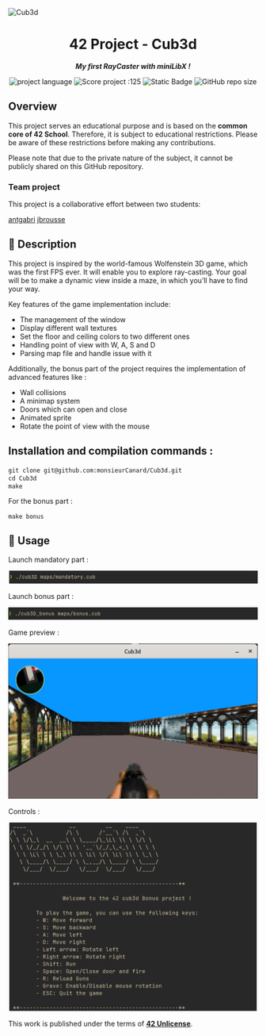 
![Cub3d](https://github.com/user-attachments/assets/007de45a-eb9b-47e7-bc76-d58f0757c775)

<h1 align="center">
	42 Project - Cub3d
</h1>

<p align="center">
	<b><i> My first RayCaster with miniLibX !</i></b>
</p>

<!-- <p align="center">
	<img src="https://github.com/monsieurCanard/monsieurCanard/blob/main/badges/cub3dm.png" alt="cub3d_logo" />
</p> -->



<p align="center">
	<img src="https://img.shields.io/github/languages/top/monsieurCanard/Cub3d" alt="project language" />
	<img src="https://img.shields.io/badge/Score-125-blue?style=flat-square&logo=42" alt="Score project :125"/>
	<img alt="Static Badge" src="https://img.shields.io/badge/Outstanding-3-blue?style=flat-square&logo=42">
	<img alt="GitHub repo size" src="https://img.shields.io/github/repo-size/monsieurCanard/Cub3d?style=flat-square&logo=github">
</p>

## Overview

This project serves an educational purpose and is based on the **common core of 42 School**. Therefore, it is subject to educational restrictions. Please be aware of these restrictions before making any contributions.

Please note that due to the private nature of the subject, it cannot be publicly shared on this GitHub repository.

### Team project

This project is a collaborative effort between two students:

[antgabri](https://profile.intra.42.fr/users/antgabri)
[jbrousse](https://profile.intra.42.fr/users/jbrousse)


## 📄 Description

This project is inspired by the world-famous Wolfenstein 3D game, which
was the first FPS ever. It will enable you to explore ray-casting. Your goal will be to
make a dynamic view inside a maze, in which you’ll have to find your way.

Key features of the game implementation include:
- The management of the window 
- Display different wall textures
- Set the floor and ceiling colors to two different ones
- Handling point of view with W, A, S and D
- Parsing map file and handle issue with it

Additionally, the bonus part of the project requires the implementation of advanced features like :
- Wall collisions
- A minimap system
- Doors which can open and close
- Animated sprite
- Rotate the point of view with the mouse

## Installation and compilation commands :
```
git clone git@github.com:monsieurCanard/Cub3d.git
cd Cub3d
make
```
For the bonus part : 
```
make bonus
```
## 🤖 Usage

Launch mandatory part :
<p align="center">
	<img src="https://github.com/monsieurCanard/Cub3d/blob/main/img/launch_manda.png" 
	alt="launch mandatory"/>
</p>

Launch bonus part :
<p align="center">
	<img src="https://github.com/monsieurCanard/Cub3d/blob/main/img/launch_bonus.png"
	alt="launch mandatory"/>
</p>

Game preview : 
<p align="center">
	<img src="https://github.com/monsieurCanard/Cub3d/blob/main/img/ingame.png" 
	alt="game"/>
</p>

Controls :
<p align="center">
	<img src="https://github.com/monsieurCanard/Cub3d/blob/main/img/controls.png" length="500" width="500"
	alt="controls"/>
</p>





This work is published under the terms of **[42 Unlicense](https://github.com/gcamerli/42unlicense)**.
